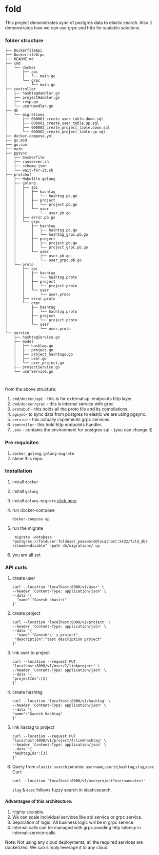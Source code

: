 # fold

This project demonstrates sync of postgres data to elastic search.
Also it demonstrates how we can use grpc and http for scalable solutions.

### folder structure
```
├── DockerfileApi
├── DockerfileGrpc
├── README.md
├── cmd
│   └── docker
│       ├── api
│       │   └── main.go
│       └── grpc
│           └── main.go
├── controller
│   ├── hashtagHandler.go
│   ├── projectHandler.go
│   ├── resp.go
│   └── userHandler.go
├── db
│   └── migrations
│       ├── 000001_create_user_table.down.sql
│       ├── 000001_create_user_table.up.sql
│       ├── 000002_create_project_table.down.sql
│       └── 000002_create_project_table.up.sql
├── docker-compose.yml
├── go.mod
├── go.sum
├── main
├── pgsync
│   ├── Dockerfile
│   ├── runserver.sh
│   ├── schema.json
│   └── wait-for-it.sh
├── protobuf
│   ├── Makefile.golang
│   ├── golang
│   │   ├── api
│   │   │   ├── hashtag
│   │   │   │   └── hashtag.pb.go
│   │   │   ├── project
│   │   │   │   └── project.pb.go
│   │   │   └── user
│   │   │       └── user.pb.go
│   │   ├── error.pb.go
│   │   └── grpc
│   │       ├── hashtag
│   │       │   ├── hashtag.pb.go
│   │       │   └── hashtag_grpc.pb.go
│   │       ├── project
│   │       │   ├── project.pb.go
│   │       │   └── project_grpc.pb.go
│   │       └── user
│   │           ├── user.pb.go
│   │           └── user_grpc.pb.go
│   └── proto
│       ├── api
│       │   ├── hashtag
│       │   │   └── hashtag.proto
│       │   ├── project
│       │   │   └── project.proto
│       │   └── user
│       │       └── user.proto
│       ├── error.proto
│       └── grpc
│           ├── hashtag
│           │   └── hashtag.proto
│           ├── project
│           │   └── project.proto
│           └── user
│               └── user.proto
└── service
    ├── hashtagService.go
    ├── model
    │   ├── hashtag.go
    │   ├── project.go
    │   ├── project_hashtags.go
    │   ├── user.go
    │   └── user_project.go
    ├── projectService.go
    └── userService.go



```

from the above structure:
1. `cmd/docker/api` - this is for external api endpoints http layer
2. `cmd/docker/grpc` - this is internal service with grpc
3. `protobuf` - this holds all the proto file and its compilations.
4. `pgsync`- to sync data from postgres to elastic we are using pgsync.
5. `service` - this actually implements grpc services
6. `controller`- this hold http endpoints handler.
7. `.env` - contains the environment for postgres sql - (you can change it)
### Pre requisites
1. `docker`, `golang`, `golang-migrate`
2. clone this repo. 

### Installation
1. install `docker`
2. install `golang`
3. install `golang-migrate` 
 [click here](https://github.com/golang-migrate/migrate/blob/master/cmd/migrate/README.md)

4. run docker-compose
   ```
   docker-compose up
   ```
5. run the migrate
   ```
    migrate -database "postgres://folduser:folduser_password@localhost:5432/fold_db?sslmode=disable" -path db/migrations/ up
   ```
6. you are all set. 

### API curls
1. create user
   ```
   curl --location 'localhost:8000/v1/user' \
   --header 'Content-Type: application/json' \
   --data '{
     "name":"Ganesh shastri"
   }'
   ```
2. create project
   ```
   curl --location 'localhost:8000/v1/project' \
   --header 'Content-Type: application/json' \
   --data '{
     "name":"Ganesh'\''s project",
    "description":"test description project"
   }'
   ```

3. link user to project
   ```
   curl --location --request PUT 'localhost:8000/v1/user/2/linkproject' \
   --header 'Content-Type: application/json' \
   --data '{
   "projectIds":[2]
   }'
   ```
4. create hashtag
   ```
   curl --location 'localhost:8000/v1/hashtag' \
   --header 'Content-Type: application/json' \
   --data '{
   "name":"Ganesh hashtag"
   }'
   ```
5. link hastag to project
   ```
   curl --location --request PUT 'localhost:8000/v1/project/4/linkhashtag' \
   --header 'Content-Type: application/json' \
   --data '{
   "hashtagIds":[3]
   }'
   ```
6. Query from `elastic search`
   params: 
     `username`,`userid`,`hashtag`,`slug`,`desc`
   Curl:
     ```
    curl --location 'localhost:8000/v1/userproject?username=test'
     ```
   `slug` & `desc` follows fuzzy search in elasticsearch.

#### Advantages of this architecture:
   1. Highly scalable.
2. We can scale individual services like api service or grpc service.
3. Separation of logic. All business logic will be in grpc service.
4. Internal calls can be managed with grpc avoiding http latency in internal-service-calls.

Note: Not using any cloud deployments, all the required services are dockerized. We can simply leverage it to any cloud.